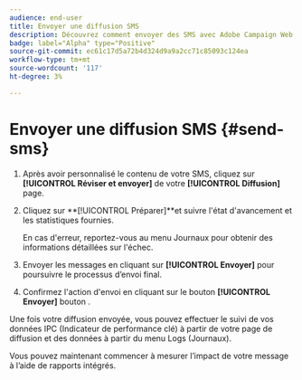 ```yaml
---
audience: end-user
title: Envoyer une diffusion SMS
description: Découvrez comment envoyer des SMS avec Adobe Campaign Web
badge: label="Alpha" type="Positive"
source-git-commit: ec61c17d5a72b4d324d9a9a2cc71c85093c124ea
workflow-type: tm+mt
source-wordcount: '117'
ht-degree: 3%

---
```


# Envoyer une diffusion SMS {#send-sms}

1. Après avoir personnalisé le contenu de votre SMS, cliquez sur **[!UICONTROL Réviser et envoyer]** de votre **[!UICONTROL Diffusion]** page.

1. Cliquez sur **[!UICONTROL Préparer]**et suivre l&#39;état d&#39;avancement et les statistiques fournies.

   En cas d&#39;erreur, reportez-vous au menu Journaux pour obtenir des informations détaillées sur l&#39;échec.

1. Envoyer les messages en cliquant sur **[!UICONTROL Envoyer]** pour poursuivre le processus d’envoi final.

1. Confirmez l&#39;action d&#39;envoi en cliquant sur le bouton **[!UICONTROL Envoyer]** bouton .

Une fois votre diffusion envoyée, vous pouvez effectuer le suivi de vos données IPC (Indicateur de performance clé) à partir de votre page de diffusion et des données à partir du menu Logs (Journaux).

Vous pouvez maintenant commencer à mesurer l’impact de votre message à l’aide de rapports intégrés.




